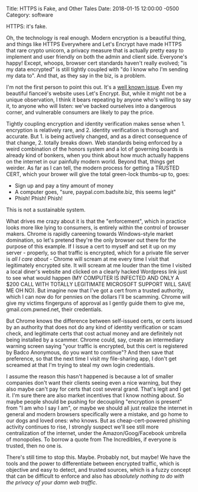 Title:  HTTPS is Fake, and Other Tales
Date:   2018-01-15 12:00:00 -0500
Category: software

HTTPS: it's fake.

Oh, the technology is real enough. Modern encryption is a beautiful thing, and things like HTTPS Everywhere and Let's Encrypt have made HTTPS that rare crypto unicorn, a privacy measure that is actually pretty easy to implement and user friendly on both the admin and client side. Everyone's happy! Except, whoops, browser cert standards haven't really evolved; "is my data encrypted" is still tightly coupled with "do I know who I'm sending my data to". And that, as they say in the biz, is a problem.

I'm not the first person to point this out. It's a [well known issue](https://nakedsecurity.sophos.com/2017/03/30/lets-encrypt-issues-certs-to-paypal-phishing-sites-how-to-protect-yourself/). Even my beautiful fiance&eacute;'s website uses Let's Encrypt. But, while it might not be a unique observation, I think it bears repeating by anyone who's willing to say it, to anyone who will listen: we've backed ourselves into a dangerous corner, and vulnerable consumers are likely to pay the price.

Tightly coupling encryption and identity verification makes sense when 1. encryption is relatively rare, and 2. identity verification is thorough and accurate. But 1. is being actively changed, and as a direct consequence of that change, 2. totally breaks down. Web standards being enforced by a weird combination of the honors system and a lot of governing boards is already kind of bonkers, when you think about how much actually happens on the internet in our painfully modern world. Beyond that, things get weirder. As far as I can tell, the modern process for getting a TRUSTED CERT, which your brower will give the total green-lock thumbs-up to, goes:

* Sign up and pay a tiny amount of money
* A computer goes, "sure, paypal.com.badsite.biz, this seems legit"
* Phish! Phish! Phish!

This is not a sustainable system.

What drives me crazy about it is that the "enforcement", which in practice looks more like lying to consumers, is entirely within the control of browser makers. Chrome is rapidly careening towards Windows-style market domination, so let's pretend they're the only browser out there for the purpose of this example. If I issue a cert to myself and set it up on my server - properly, so that traffic is encrypted, which for a private file server is *all I care about* - Chrome will scream at me every time I visit that legitimately encrypted site. It will scream at me louder than the time I visited a local diner's website and clicked on a clearly hacked Wordpress link just to see what would happen (MY COMPUTER IS INFECTED AND ONLY A $200 CALL WITH TOTALLY LEGITIMATE MICROSOFT SUPPORT WILL SAVE ME OH NO). But imagine now that I've got a cert from a trusted authority, which I can now do for pennies on the dollars I'll be scamming. Chrome will give my victims fingerguns of approval as I gently guide them to give me, gmail.com.pwned.net, their credentials.

But Chrome knows the difference between self-issued certs, or certs issued by an authority that does not do any kind of identity verification or scam check, and legitimate certs that cost actual money and are definitely not being installed by a scammer. Chrome could, say, create an intermediary warning screen saying "your traffic is encrypted, but this cert is registered by Badco Anonymous, do you want to continue"? And then save that preference, so that the next time I visit my file-sharing app, I don't get screamed at that I'm trying to steal my own login credentials.

I assume the reason this hasn't happened is because a lot of smaller companies don't want their clients seeing even a nice warning, but they also maybe can't pay for certs that cost several grand. That's legit and I get it. I'm sure there are also market incentives that I know nothing about. So maybe people should be pushing for decoupling "encryption is present" from "I am who I say I am", or maybe we should all just realize the internet in general and modern browsers specifically were a mistake, and go home to our dogs and loved ones: who knows. But as cheap-cert-powered phishing activity continues to rise, I strongly suspect we'll see still more centralization of the internet, under the Amazon/Goog/Facebook umbrella of monopolies. To borrow a quote from The Incredibles, if everyone is trusted, then no one is.

There's still time to stop this. Maybe. Probably not, but maybe! We have the tools and the power to differentiate between encrypted traffic, which is objective and easy to detect, and trusted sources, which is a fuzzy concept that can be difficult to enforce and also has *absolutely nothing to do with the privacy of your damn web traffic*. 